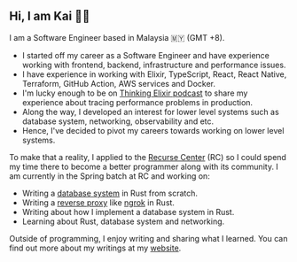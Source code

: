 ## Hi, I am Kai 👋🏻

I am a Software Engineer based in Malaysia 🇲🇾 (GMT +8). 

- I started off my career as a Software Engineer and have experience working
  with frontend, backend, infrastructure and performance issues.
- I have experience in working with Elixir, TypeScript, React,
  React Native, Terraform, GitHub Action, AWS services and Docker.
- I'm lucky enough to be on [Thinking Elixir podcast][2] to share my
  experience about tracing performance problems in production.
- Along the way, I developed an interest for lower level systems such as
  database system, networking, observability and etc.
- Hence, I've decided to pivot my careers towards working on lower level
  systems.

To make that a reality, I applied to the [Recurse Center][0] (RC) so I could spend
my time there to become a better programmer along with its community.
I am currently in the Spring batch at RC and working on:

- Writing a [database system](https://github.com/kw7oe/mini-db) in Rust from scratch.
- Writing a [reverse proxy](https://github.com/kw7oe/rok) like [ngrok][1] in Rust.
- Writing about how I implement a database system in Rust.
- Learning about Rust, database system and networking.

Outside of programming, I enjoy writing and sharing what I learned. You
can find out more about my writings at my [website][3].

[0]: https://www.recurse.com/
[1]: https://ngrok.com/
[2]: https://podcast.thinkingelixir.com/66
[3]: https://kaiwern.com
